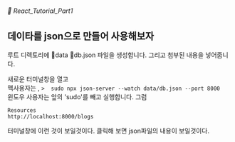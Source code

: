###### 🌵 React_Tutorial_Part1

## 데이타를 json으로 만들어 사용해보자

루트 디렉토리에 :file_folder:data :file_folder:db.json 파일을 생성합니다. 
그리고 첨부된 내용을 넣어줍니다. 

새로운 터미널창을 열고   
맥사용자는 , 
``` >  sudo npx json-server --watch data/db.json --port 8000 ```   
윈도우 사용자는 앞의 'sudo'를 빼고 실행합니다.  그럼    
```   
Resources
http://localhost:8000/blogs
```   
터미널창에 이런 것이 보일것이다. 클릭해 보면 json파일의 내용이 보일것이다.   

